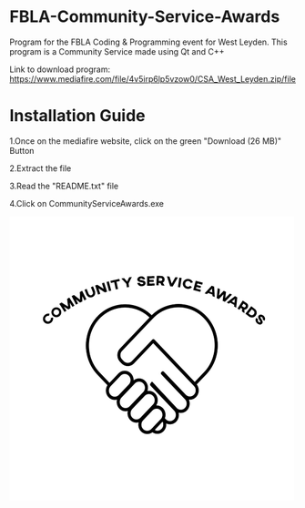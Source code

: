 # FBLA-Community-Service-Awards
Program for the FBLA Coding & Programming event for West Leyden. This program is a Community Service made using Qt and C++ 

Link to download program: https://www.mediafire.com/file/4v5irp6lp5vzow0/CSA_West_Leyden.zip/file
# Installation Guide
1.Once on the mediafire website, click on the green "Download (26 MB)" Button

2.Extract the file

3.Read the "README.txt" file

4.Click on CommunityServiceAwards.exe

![West Leyden Community Service Awards](CommunityServiceAwards/images/Logo.png)
